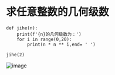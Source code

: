 # 求任意整数的几何级数
```
def jihe(n):
    print(f'{n}的几何级数为：')
    for i in range(0,20):
        print(n * n ** i,end= ' ')

jihe(2)
```
![image](https://github.com/wubaozhen/You-are-Pythonista/blob/master/Homework/wbz/lz_episode_01/01-02.PNG)

